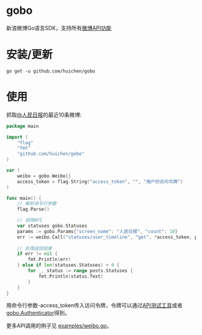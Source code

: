 gobo
====

新浪微博Go语言SDK，支持所有<a href="http://open.weibo.com/wiki/微博API">微博API功能</a>

# 安装/更新

```
go get -u github.com/huichen/gobo
```

# 使用

抓取<a href="http://weibo.com/rmrb">@人民日报</a>的最近10条微博:

```go
package main

import (
	"flag"
	"fmt"
	"github.com/huichen/gobo"
)

var (
	weibo = gobo.Weibo{}
	access_token = flag.String("access_token", "", "用户的访问令牌")
)

func main() {
	// 解析命令行参数
	flag.Parse()

	// 调用API
	var statuses gobo.Statuses
	params := gobo.Params{"screen_name": "人民日报", "count": 10}
	err := weibo.Call("statuses/user_timeline", "get", *access_token, params, &statuses)
	
	// 处理返回结果
	if err != nil {
		fmt.Println(err)
	} else if len(statuses.Statuses) > 0 {
		for _, status := range posts.Statuses {
			fmt.Println(status.Text)
		}
	}
}
```

用命令行参数-access_token传入访问令牌，令牌可以通过<a href="http://open.weibo.com/tools/console">API测试工具</a>或者<a href="https://github.com/huichen/gobo/blob/master/examples/auth.go">gobo.Authenticator</a>得到。

更多API调用的例子见 <a href="https://github.com/huichen/gobo/blob/master/examples/weibo.go">examples/weibo.go</a>。

